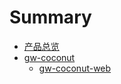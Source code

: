 # Summary

* [产品总览](README.md)
* [gw-coconut](docs/coconut/README.md)
    * [gw-coconut-web](docs/coconut/web/README.md)

